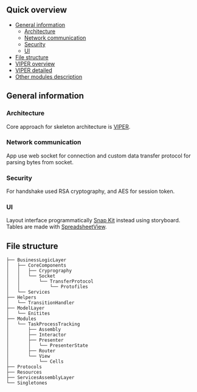 ## Quick overview
- [General information](#general-information)
  - [Architecture](#architecture)
  - [Network communication](#network-communication)
  - [Security](#security)
  - [UI](#ui)
- [File structure](#file-structure)
- [VIPER overview](#viper-overview)
- [VIPER detailed](#viper-detailed)
- [Other modules description](#other-modules-description)

## General information
### Architecture
Core approach for skeleton architecture is [VIPER](https://github.com/strongself/The-Book-of-VIPER).
### Network communication
App use web socket for connection and custom data transfer protocol for parsing bytes from socket.  
### Security
For handshake used RSA cryptography, and AES for session token.
### UI
Layout interface programmatically [Snap Kit](https://github.com/SnapKit/SnapKit) instead using storyboard. Tables are made with [SpreadsheetView](https://github.com/kishikawakatsumi/SpreadsheetView).
## File structure
```
├── BusinessLogicLayer
│   ├── CoreComponents
│   │   ├── Cryprography
│   │   └── Socket
│   │       └── TransferProtocol
│   │           └── Protofiles
│   └── Services
├── Helpers
│   └── TransitionHandler
├── ModelLayer
│   └── Enitites
├── Modules
│   └── TaskProcessTracking
│       ├── Assembly
│       ├── Interactor
│       ├── Presenter
│       │   └── PresenterState
│       ├── Router
│       └── View
│           └── Cells
├── Protocols
├── Resources
├── ServicesAssemblyLayer
└── Singletones
```
